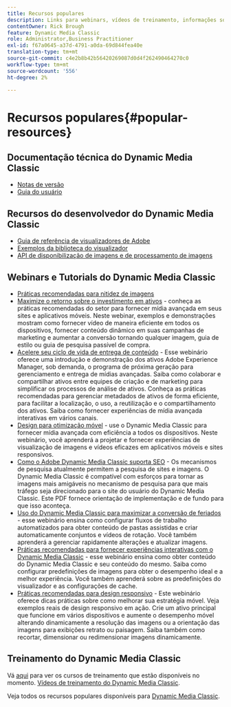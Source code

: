 ```yaml
---
title: Recursos populares
description: Links para webinars, vídeos de treinamento, informações sobre práticas recomendadas e recursos do desenvolvedor.
contentOwner: Rick Brough
feature: Dynamic Media Classic
role: Administrator,Business Practitioner
exl-id: f67a0645-a37d-4791-a0da-69d844fea40e
translation-type: tm+mt
source-git-commit: c4e2b8b42b56420269087d0d4f262490464270c0
workflow-type: tm+mt
source-wordcount: '556'
ht-degree: 2%

---
```


# Recursos populares{#popular-resources}

## Documentação técnica do Dynamic Media Classic

* [Notas de versão](https://experienceleague.adobe.com/docs/dynamic-media-developer-resources/release-notes/s7rn2017.html)
* [Guia do usuário](introduction.md)

## Recursos do desenvolvedor do Dynamic Media Classic

* [Guia de referência de visualizadores de Adobe](https://experienceleague.adobe.com/docs/dynamic-media-developer-resources.html)
* [Exemplos da biblioteca do visualizador](https://landing.adobe.com/en/na/dynamic-media/ctir-2755/live-demos.html)
* [API de disponibilização de imagens e de processamento de imagens](https://experienceleague.adobe.com/docs/dynamic-media-developer-resources.html)

## Webinars e Tutorials do Dynamic Media Classic

* [Práticas recomendadas para nitidez de imagens](/help/assets/s7_sharpening_images.pdf)
* [Maximize o retorno sobre o investimento em ativos](https://adobecustomersuccess.adobeconnect.com/p5ar3hfrrec/?launcher=false&amp;fcsContent=true&amp;pbMode=normal&amp;proto=true)  - conheça as práticas recomendadas do setor para fornecer mídia avançada em seus sites e aplicativos móveis. Neste webinar, exemplos e demonstrações mostram como fornecer vídeo de maneira eficiente em todos os dispositivos, fornecer conteúdo dinâmico em suas campanhas de marketing e aumentar a conversão tornando qualquer imagem, guia de estilo ou guia de pesquisa passível de compra.
* [Acelere seu ciclo de vida de entrega de conteúdo](https://adobecustomersuccess.adobeconnect.com/p88ducm9pqv/)  - Esse webinário oferece uma introdução e demonstração dos ativos Adobe Experience Manager, sob demanda, o programa de próxima geração para gerenciamento e entrega de mídias avançadas. Saiba como colaborar e compartilhar ativos entre equipes de criação e de marketing para simplificar os processos de análise de ativos. Conheça as práticas recomendadas para gerenciar metadados de ativos de forma eficiente, para facilitar a localização, o uso, a reutilização e o compartilhamento dos ativos. Saiba como fornecer experiências de mídia avançada interativas em vários canais.
* [Design para otimização móvel](https://adobecustomersuccess.adobeconnect.com/p6oqd3wydif/?launcher=false&amp;fcsContent=true&amp;pbMode=normal&amp;proto=true)  - use o Dynamic Media Classic para fornecer mídia avançada com eficiência a todos os dispositivos. Neste webinário, você aprenderá a projetar e fornecer experiências de visualização de imagens e vídeos eficazes em aplicativos móveis e sites responsivos.
* [Como o Adobe Dynamic Media Classic suporta SEO](/help/assets/s7_seo.pdf)  - Os mecanismos de pesquisa atualmente permitem a pesquisa de sites e imagens. O Dynamic Media Classic é compatível com esforços para tornar as imagens mais amigáveis no mecanismo de pesquisa para que mais tráfego seja direcionado para o site do usuário do Dynamic Media Classic. Este PDF fornece orientação de implementação e de fundo para que isso aconteça.
* [Uso do Dynamic Media Classic para maximizar a conversão de feriados](https://adobecustomersuccess.adobeconnect.com/p32n1yr85c9/?proto=true)  - esse webinário ensina como configurar fluxos de trabalho automatizados para obter conteúdo de pastas assistidas e criar automaticamente conjuntos e vídeos de rotação. Você também aprenderá a gerenciar rapidamente alterações e atualizar imagens.
* [Práticas recomendadas para fornecer experiências interativas com o Dynamic Media Classic](https://seminars.adobeconnect.com/p7wb8ej3u6d/)  - esse webinário ensina como obter conteúdo do Dynamic Media Classic e seu conteúdo do mesmo. Saiba como configurar predefinições de imagens para obter o desempenho ideal e a melhor experiência. Você também aprenderá sobre as predefinições do visualizador e as configurações de cache.
* [Práticas recomendadas para design responsivo](https://offers.adobe.com/en/na/marketing/landings/_40458_responsive_design_live_on_demand_webinar.html)  - Este webinário oferece dicas práticas sobre como melhorar sua estratégia móvel. Veja exemplos reais de design responsivo em ação. Crie um ativo principal que funcione em vários dispositivos e aumente o desempenho móvel alterando dinamicamente a resolução das imagens ou a orientação das imagens para exibições retrato ou paisagem. Saiba também como recortar, dimensionar ou redimensionar imagens dinamicamente.

## Treinamento do Dynamic Media Classic

Vá [aqui](https://training.adobe.com/training/courses.html#product=adobe-scene7) para ver os cursos de treinamento que estão disponíveis no momento.
[Vídeos de treinamento do Dynamic Media Classic](https://experienceleague.adobe.com/docs/dynamic-media-classic/using/intro/training-videos.html#intro).

Veja todos os recursos populares disponíveis para [Dynamic Media Classic](home.md).
